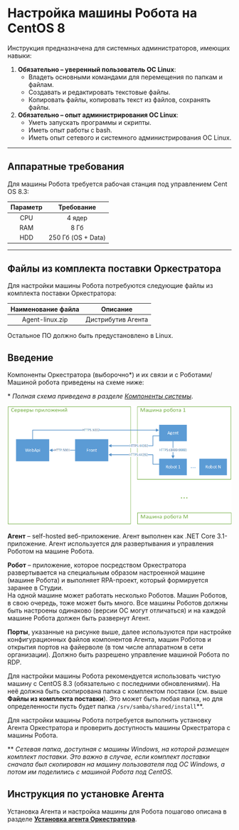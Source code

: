 # Настройка машины Робота на CentOS 8

Инструкция предназначена для системных администраторов, имеющих навыки:
1.	**Обязательно – уверенный пользователь ОС Linux**:    
    * Владеть основными командами для перемещения по папкам и файлам.    
    * Создавать и редактировать текстовые файлы.    
    * Копировать файлы, копировать текст из файлов, сохранять файлы.    
2.	**Обязательно – опыт администрирования ОС Linux**:    
    * Уметь запускать программы и скрипты.    
    * Иметь опыт работы c bash.     
    * Иметь опыт сетевого и системного администрирования ОС Linux.   

---
## Аппаратные требования
Для машины Робота требуется рабочая станция под управлением Cent OS 8.3:

| Параметр          | Требование                           |
| :---------------: | :----------------------------------: |
| CPU	              | 4 ядер                               | 
| RAM	              | 8 Гб                                 | 
| HDD	              | 250 Гб (OS + Data)                   | 

---
## Файлы из комплекта поставки Оркестратора
Для настройки машины Робота потребуются следующие файлы из комплекта поставки Оркестратора:

| Наименование файла | Описание                            |
| :---------------: | :----------------------------------: |
| Agent-linux.zip   | Дистрибутив Агента                   | 

Остальное ПО должно быть предустановлено в Linux.

## Введение
Компоненты Оркестратора (выборочно\*) и их связи и с Роботами/Машиной робота приведены на схеме ниже:

\* *Полная схема приведена в разделе [Компоненты системы](https://docs.primo-rpa.ru/primo-rpa/orchestrator/deployment/system-components)*.
 
![](<../../../../.gitbook/assets/Компоненты Оркестратора и Роботы.png>)

**Агент** – self-hosted веб-приложение. Агент выполнен как .NET Core 3.1-приложение. Агент используется для развертывания и управления Роботом на машине Робота.

**Робот** – приложение, которое посредством Оркестратора развертывается на специальным образом настроенной машине (машине Робота) и выполняет RPA-проект, который формируется заранее в Студии.\
На одной машине может работать несколько Роботов. Машин Роботов, в свою очередь, тоже может быть много. Все машины Роботов должны быть настроены одинаково (версии ОС могут отличаться) и на каждой машине Робота должен быть развернут Агент.

**Порты**, указанные на рисунке выше, далее используются при настройке конфигурационных файлов компонентов Агента, машин Роботов и открытия портов на файерволе (в том числе аппаратном в сети организации).
Должно быть разрешено управление машиной Робота по RDP. 

Для настройки машины Робота рекомендуется использовать чистую  машину с CentOS 8.3 (обязательно с последними обновлениями). На неё должна быть скопирована папка с комплектом поставки (см. выше **Файлы из комплекта поставки**). Это может быть любая папка, но для определенности пусть будет папка `/srv/samba/shared/install`\*\*.

Для настройки машины Робота потребуется выполнить установку Агента Оркестратора и проверить доступность машины Оркестратора с машины Робота.

\*\* *Сетевая папка, доступная с машины Windows, на которой размещен комплект поставки. Это важно в случае, если комплект поставки сначала был скопирован на машину пользователя под ОС Windows, а потом им поделились с машиной Робота под CentOS.*

## Инструкция по установке Агента 
Установка Агента и настройка машины для Робота пошагово описана в разделе [**Установка агента Оркестратора**](https://docs.primo-rpa.ru/primo-rpa/orchestrator/deployment/linux/robotmachine/agentinstall).


